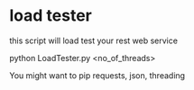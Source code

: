 # load tester

this script will load test your rest web service

python LoadTester.py <url> <no_of_threads>

You might want to pip requests, json, threading

